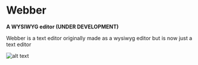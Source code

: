# Webber
 **A WYSIWYG editor (UNDER DEVELOPMENT)**
 
Webber is a text editor originally made as a wysiwyg editor but is now just a text editor

![alt text](https://github.com/dragon540/Webber/blob/master/documentation/WEBBER.png)

